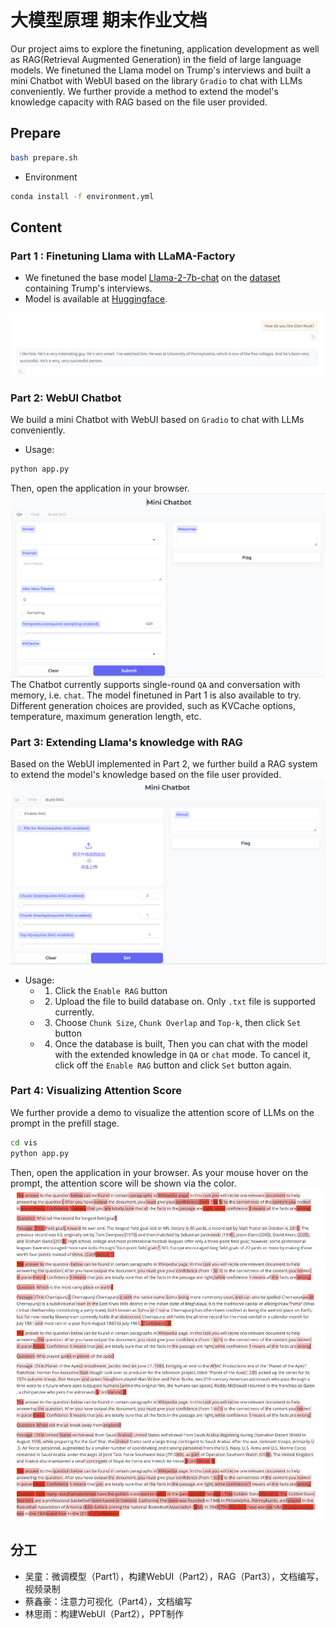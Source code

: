# 大模型原理 期末作业文档
Our project aims to explore the finetuning, application development as well as RAG(Retrieval Augmented Generation) in the field of large language models. We finetuned the Llama model on Trump's interviews and built a mini Chatbot with WebUI based on the library `Gradio` to chat with LLMs conveniently. We further provide a method to extend the model's knowledge capacity with RAG based on the file user provided.
## Prepare
```sh
bash prepare.sh
```
- Environment
```sh
conda install -f environment.yml
```
## Content
### Part 1 : Finetuning Llama with LLaMA-Factory
- We finetuned the base model [Llama-2-7b-chat](https://huggingface.co/meta-llama/Llama-2-7b-chat-hf) on the [dataset](https://huggingface.co/datasets/pookie3000/trump-interviews) containing Trump's interviews. 
- Model is available at [Huggingface](https://huggingface.co/rachmanino/Llama-2-7B-chat-Trump-v1).

![demo1](assets/812b16fe24a449baaea685adab321f3.png)

### Part 2: WebUI Chatbot
We build a mini Chatbot with WebUI based on `Gradio` to chat with LLMs conveniently. 
- Usage:
```sh
python app.py
```
Then, open the application in your browser.
![alt text](assets/bot.png)
The Chatbot currently supports single-round `QA` and conversation with memory, i.e. `chat`. The model finetuned in Part 1 is also available to try.
Different generation choices are provided,  such as KVCache options, temperature, maximum generation length, etc. 

### Part 3: Extending Llama's knowledge with RAG
Based on the WebUI implemented in Part 2, we further build a RAG system to extend the model's knowledge based on the file user provided.
![alt text](assets/image.png)
- Usage:
  - 1. Click the `Enable RAG` button
  - 2. Upload the file to build database on. Only `.txt` file is supported currently.
  - 3. Choose `Chunk Size`, `Chunk Overlap` and `Top-k`, then click `Set` button
  - 4. Once the database is built, Then you can chat with the model with the extended knowledge in `QA` or `chat` mode. To cancel it, click off the `Enable RAG` button and click `Set` button again.
  
### Part 4: Visualizing Attention Score
We further provide a demo to visualize the attention score of LLMs on the prompt in the prefill stage.
```sh
cd vis
python app.py
```
Then, open the application in your browser. As your mouse hover on the prompt, the attention score will be shown via the color.
![alt text](assets/1ab044cc9cd7b0b49002c6f9826aa06.png)

## 分工
- 吴童：微调模型（Part1），构建WebUI（Part2），RAG（Part3），文档编写，视频录制
- 蔡鑫豪：注意力可视化（Part4），文档编写
- 林思雨：构建WebUI（Part2），PPT制作


